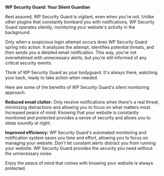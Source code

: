 **WP Security Guard: Your Silent Guardian**

Rest assured, WP Security Guard is vigilant, even when you're not. Unlike other plugins that constantly bombard you with notifications, WP Security Guard operates silently, monitoring your website's activity in the background.

Only when a suspicious login attempt occurs does WP Security Guard spring into action. It analyzes the attempt, identifies potential threats, and then sends you a detailed email notification. This way, you're not overwhelmed with unnecessary alerts, but you're still informed of any critical security events.

Think of WP Security Guard as your bodyguard. It's always there, watching your back, ready to take action when needed.

Here are some of the benefits of WP Security Guard's silent monitoring approach:

**Reduced email clutter:** Only receive notifications when there's a real threat, minimizing distractions and allowing you to focus on what matters most.
Increased peace of mind: Knowing that your website is constantly monitored and protected provides a sense of security and allows you to sleep soundly at night.

**Improved efficiency:** WP Security Guard's automated monitoring and notification system saves you time and effort, allowing you to focus on managing your website.
Don't let constant alerts distract you from running your website. WP Security Guard provides the security you need without the unnecessary noise.

Enjoy the peace of mind that comes with knowing your website is always protected.
